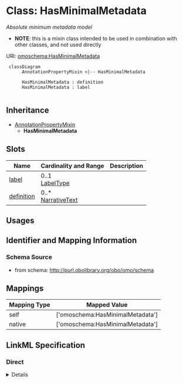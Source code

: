 # Class: HasMinimalMetadata
_Absolute minimum metadata model_




* __NOTE__: this is a mixin class intended to be used in combination with other classes, and not used directly


URI: [omoschema:HasMinimalMetadata](http://purl.obolibrary.org/obo/schema/HasMinimalMetadata)




```{mermaid}
 classDiagram
      AnnotationPropertyMixin <|-- HasMinimalMetadata
      
      HasMinimalMetadata : definition
      HasMinimalMetadata : label
      

```





## Inheritance
* [AnnotationPropertyMixin](AnnotationPropertyMixin.md)
    * **HasMinimalMetadata**



## Slots

| Name | Cardinality and Range  | Description  |
| ---  | ---  | --- |
| [label](label.md) | 0..1 <br/> [LabelType](LabelType.md)  |   |
| [definition](definition.md) | 0..* <br/> [NarrativeText](NarrativeText.md)  |   |


## Usages



## Identifier and Mapping Information







### Schema Source


* from schema: http://purl.obolibrary.org/obo/omo/schema







## Mappings

| Mapping Type | Mapped Value |
| ---  | ---  |
| self | ['omoschema:HasMinimalMetadata'] |
| native | ['omoschema:HasMinimalMetadata'] |


## LinkML Specification

<!-- TODO: investigate https://stackoverflow.com/questions/37606292/how-to-create-tabbed-code-blocks-in-mkdocs-or-sphinx -->

### Direct

<details>
```yaml
name: HasMinimalMetadata
description: Absolute minimum metadata model
from_schema: http://purl.obolibrary.org/obo/omo/schema
rank: 1000
is_a: AnnotationPropertyMixin
mixin: true
slots:
- label
- definition

```
</details>

### Induced

<details>
```yaml
name: HasMinimalMetadata
description: Absolute minimum metadata model
from_schema: http://purl.obolibrary.org/obo/omo/schema
rank: 1000
is_a: AnnotationPropertyMixin
mixin: true
attributes:
  label:
    name: label
    comments:
    - SHOULD follow OBO label guidelines
    - MUST be unique within an ontology
    - SHOULD be unique across OBO
    in_subset:
    - allotrope required profile
    - go required profile
    - obi required profile
    from_schema: http://purl.obolibrary.org/obo/omo/schema
    exact_mappings:
    - skos:prefLabel
    rank: 1000
    is_a: core_property
    slot_uri: rdfs:label
    multivalued: false
    alias: label
    owner: HasMinimalMetadata
    domain_of:
    - HasMinimalMetadata
    - Axiom
    range: label type
  definition:
    name: definition
    comments:
    - SHOULD be in Aristotelian (genus-differentia) form
    in_subset:
    - allotrope required profile
    - go required profile
    - obi required profile
    from_schema: http://purl.obolibrary.org/obo/omo/schema
    exact_mappings:
    - skos:definition
    rank: 1000
    is_a: core_property
    slot_uri: IAO:0000115
    multivalued: true
    alias: definition
    owner: HasMinimalMetadata
    domain_of:
    - HasMinimalMetadata
    range: narrative text

```
</details>